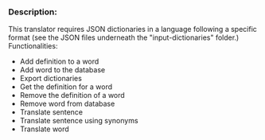### Description:
This translator requires JSON dictionaries in a language following a specific format (see the JSON files underneath the "input-dictionaries" folder.)
Functionalities:
* Add definition to a word
* Add word to the database
* Export dictionaries
* Get the definition for a word
* Remove the definition of a word
* Remove word from database
* Translate sentence
* Translate sentence using synonyms
* Translate word
